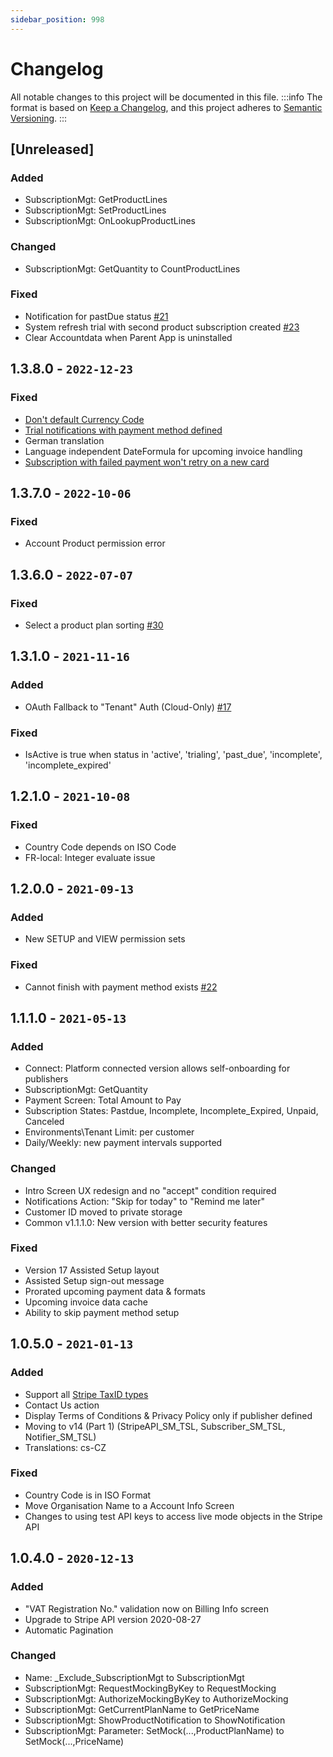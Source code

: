 ```yaml
---
sidebar_position: 998
---
```

# Changelog
All notable changes to this project will be documented in this file.
:::info
The format is based on [Keep a Changelog](https://keepachangelog.com/en/1.0.0/),
and this project adheres to [Semantic Versioning](https://semver.org/spec/v2.0.0.html).
:::
## [Unreleased]
### Added
- SubscriptionMgt: GetProductLines
- SubscriptionMgt: SetProductLines
- SubscriptionMgt: OnLookupProductLines
### Changed
- SubscriptionMgt: GetQuantity to CountProductLines
### Fixed
- Notification for pastDue status [#21](https://github.com/thetanz/smp-docs/issues/21)
- System refresh trial with second product subscription created [#23](https://github.com/thetanz/smp-docs/issues/23)
- Clear Accountdata when Parent App is uninstalled
## 1.3.8.0 - `2022-12-23`
### Fixed
- [Don't default Currency Code](https://feedback.365extensions.com/bc/p/dont-default-currency-code)
- [Trial notifications with payment method defined](https://365extensions.canny.io/bc/p/trial-notifications-with-payment-method-defined)
- German translation
- Language independent DateFormula for upcoming invoice handling
- [Subscription with failed payment won't retry on a new card](https://feedback.365extensions.com/bc/p/subscription-with-failed-payment-wont-retry-on-a-new-card)
## 1.3.7.0 - `2022-10-06`
### Fixed
- Account Product permission error
## 1.3.6.0 - `2022-07-07`
### Fixed
- Select a product plan sorting [#30](https://github.com/thetanz/smp-docs/issues/30)
## 1.3.1.0 - `2021-11-16`
### Added
- OAuth Fallback to "Tenant" Auth (Cloud-Only) [#17](https://github.com/thetanz/smp-docs/issues/17)
### Fixed
- IsActive is true when status in 'active', 'trialing', 'past_due', 'incomplete', 'incomplete_expired'
## 1.2.1.0 - `2021-10-08`
### Fixed
- Country Code depends on ISO Code
- FR-local: Integer evaluate issue
## 1.2.0.0 - `2021-09-13`
### Added
- New SETUP and VIEW permission sets
### Fixed
- Cannot finish with payment method exists [#22](https://github.com/thetanz/smp-docs/issues/22)
## 1.1.1.0 - `2021-05-13`
### Added
- Connect: Platform connected version allows self-onboarding for publishers
- SubscriptionMgt: GetQuantity
- Payment Screen: Total Amount to Pay
- Subscription States: Pastdue, Incomplete, Incomplete_Expired, Unpaid, Canceled
- Environments\Tenant Limit: per customer
- Daily/Weekly: new payment intervals supported 
### Changed
- Intro Screen UX redesign and no "accept" condition required
- Notifications Action: "Skip for today" to "Remind me later"
- Customer ID moved to private storage
- Common v1.1.1.0: New version with better security features
### Fixed
- Version 17 Assisted Setup layout
- Assisted Setup sign-out message
- Prorated upcoming payment data & formats 
- Upcoming invoice data cache
- Ability to skip payment method setup
## 1.0.5.0 - `2021-01-13`
### Added
- Support all [Stripe TaxID types](https://stripe.com/docs/billing/customer/tax-ids#supported-tax-id)
- Contact Us action
- Display Terms of Conditions & Privacy Policy only if publisher defined
- Moving to v14 (Part 1) (StripeAPI_SM_TSL, Subscriber_SM_TSL, Notifier_SM_TSL)
- Translations: cs-CZ
### Fixed
- Country Code is in ISO Format
- Move Organisation Name to a Account Info Screen
- Changes to using test API keys to access live mode objects in the Stripe API
## 1.0.4.0 - `2020-12-13`
### Added
- "VAT Registration No." validation now on Billing Info screen
- Upgrade to Stripe API version 2020-08-27
- Automatic Pagination
### Changed
- Name: _Exclude_SubscriptionMgt to SubscriptionMgt
- SubscriptionMgt: RequestMockingByKey to RequestMocking
- SubscriptionMgt: AuthorizeMockingByKey to AuthorizeMocking
- SubscriptionMgt: GetCurrentPlanName to GetPriceName
- SubscriptionMgt: ShowProductNotification to ShowNotification
- SubscriptionMgt: Parameter: SetMock(...,ProductPlanName) to SetMock(...,PriceName)

